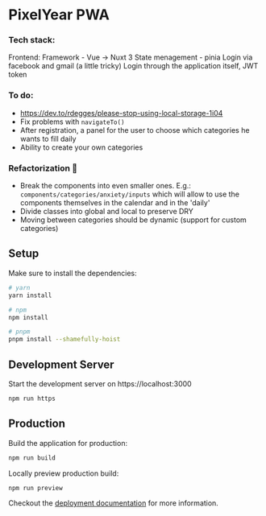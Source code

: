 # PixelYear PWA

### Tech stack:
Frontend: 
Framework - Vue -> Nuxt 3
State menagement - pinia
Login via facebook and gmail (a little tricky)
Login through the application itself, JWT token

### To do:
- https://dev.to/rdegges/please-stop-using-local-storage-1i04
- Fix problems with `navigateTo()`
- After registration, a panel for the user to choose which categories he wants to fill daily 
- Ability to create your own categories 

### Refactorization 🤞
- Break the components into even smaller ones. E.g.: `components/categories/anxiety/inputs` which will allow to use the components themselves in the calendar and in the 'daily'
- Divide classes into global and local to preserve DRY
- Moving between categories should be dynamic (support for custom categories)

## Setup

Make sure to install the dependencies:

```bash
# yarn
yarn install

# npm
npm install

# pnpm
pnpm install --shamefully-hoist
```

## Development Server

Start the development server on https://localhost:3000

```bash
npm run https
```

## Production

Build the application for production:

```bash
npm run build
```

Locally preview production build:

```bash
npm run preview
```

Checkout the [deployment documentation](https://v3.nuxtjs.org/guide/deploy/presets) for more information.
